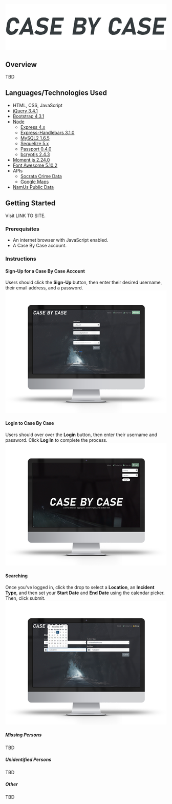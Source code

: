 <p align="center">
    <img src="public/img/logo_color.png" alt="Logo"><br>
</p>

## Overview
TBD

## Languages/Technologies Used
- HTML, CSS, JavaScript
- [jQuery 3.4.1](http://code.jquery.com/)
- [Bootstrap 4.3.1](https://getbootstrap.com/docs/4.3)
- [Node](https://nodejs.org/en/docs/)
    - [Express 4.x](https://expressjs.com/en/4x/api.html)
    - [Express-Handlebars 3.1.0](https://www.npmjs.com/package/express-handlebars)
    - [MySQL2 1.6.5](https://www.npmjs.com/package/mysql2)
    - [Sequelize 5.x](https://sequelize.org/master/)
    - [Passport 0.4.0](http://www.passportjs.org/docs/)
    - [bcryptjs 2.4.3](https://www.npmjs.com/package/bcryptjs)
- [Moment.js 2.24.0](https://momentjs.com/)
- [Font Awesome 5.10.2](https://fontawesome.com/how-to-use/on-the-web/referencing-icons/basic-use)
- APIs
    - [Socrata Crime Data](https://moto.data.socrata.com/)
    - [Google Maps](https://developers.google.com/maps/documentation)
- [NamUs Public Data](https://public.opendatasoft.com/explore/dataset/namus-missings/information/)

## Getting Started
Visit LINK TO SITE.

### Prerequisites
- An internet browser with JavaScript enabled.
- A Case By Case account.

### Instructions
#### Sign-Up for a Case By Case Account
Users should click the **Sign-Up** button, then enter their desired username, their email address, and a password.
![signup](public/img/signup.png)

#### Login to Case By Case
Users should over over the **Login** button, then enter their username and password. Click **Log In** to complete the process.
![login](public/img/login.png)

#### Searching
Once you've logged in, click the drop to select a **Location**, an **Incident Type**, and then set your **Start Date** and **End Date** using the calendar picker. Then, click submit.
![search](public/img/search.png)

##### Missing Persons
TBD 

##### Unidentified Persons
TBD

##### Other
TBD